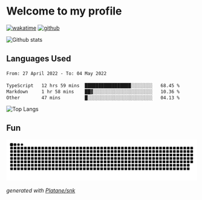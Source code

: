 # Welcome to my profile

[![wakatime](https://wakatime.com/badge/user/82c377cd-a54c-404c-b7df-177b313ca539.svg)](https://wakatime.com/@82c377cd-a54c-404c-b7df-177b313ca539)
[![github](https://img.shields.io/github/followers/xinthose?logo=github&style=plastic)](https://github.com/alanhamlett?tab=followers)

![Github stats](https://github-readme-stats.vercel.app/api?username=xinthose&show_icons=true&theme=radical&count_private=true)

## Languages Used

<!--START_SECTION:waka-->

```text
From: 27 April 2022 - To: 04 May 2022

TypeScript   12 hrs 59 mins  █████████████████░░░░░░░░   68.45 %
Markdown     1 hr 58 mins    ██▓░░░░░░░░░░░░░░░░░░░░░░   10.36 %
Other        47 mins         █░░░░░░░░░░░░░░░░░░░░░░░░   04.13 %
```

<!--END_SECTION:waka-->

![Top Langs](https://github-readme-stats.vercel.app/api/top-langs/?username=xinthose)

## Fun
![github contribution grid snake animation](https://raw.githubusercontent.com/xinthose/xinthose/output/github-contribution-grid-snake.svg)

_generated with [Platane/snk](https://github.com/Platane/snk)_
